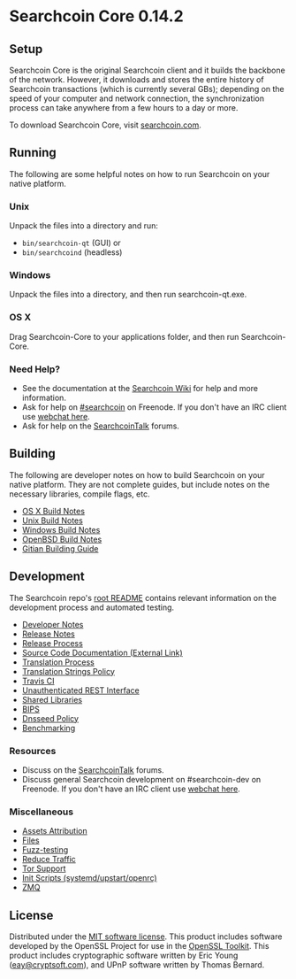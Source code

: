 Searchcoin Core 0.14.2
=====================

Setup
---------------------
Searchcoin Core is the original Searchcoin client and it builds the backbone of the network. However, it downloads and stores the entire history of Searchcoin transactions (which is currently several GBs); depending on the speed of your computer and network connection, the synchronization process can take anywhere from a few hours to a day or more.

To download Searchcoin Core, visit [searchcoin.com](http://www.searchcoin.org).

Running
---------------------
The following are some helpful notes on how to run Searchcoin on your native platform.

### Unix

Unpack the files into a directory and run:

- `bin/searchcoin-qt` (GUI) or
- `bin/searchcoind` (headless)

### Windows

Unpack the files into a directory, and then run searchcoin-qt.exe.

### OS X

Drag Searchcoin-Core to your applications folder, and then run Searchcoin-Core.

### Need Help?

* See the documentation at the [Searchcoin Wiki](https://searchcoin.info/)
for help and more information.
* Ask for help on [#searchcoin](http://webchat.freenode.net?channels=searchcoin) on Freenode. If you don't have an IRC client use [webchat here](http://webchat.freenode.net?channels=searchcoin).
* Ask for help on the [SearchcoinTalk](https://searchcointalk.io/) forums.

Building
---------------------
The following are developer notes on how to build Searchcoin on your native platform. They are not complete guides, but include notes on the necessary libraries, compile flags, etc.

- [OS X Build Notes](build-osx.md)
- [Unix Build Notes](build-unix.md)
- [Windows Build Notes](build-windows.md)
- [OpenBSD Build Notes](build-openbsd.md)
- [Gitian Building Guide](gitian-building.md)

Development
---------------------
The Searchcoin repo's [root README](/README.md) contains relevant information on the development process and automated testing.

- [Developer Notes](developer-notes.md)
- [Release Notes](release-notes.md)
- [Release Process](release-process.md)
- [Source Code Documentation (External Link)](https://dev.visucore.com/searchcoin/doxygen/)
- [Translation Process](translation_process.md)
- [Translation Strings Policy](translation_strings_policy.md)
- [Travis CI](travis-ci.md)
- [Unauthenticated REST Interface](REST-interface.md)
- [Shared Libraries](shared-libraries.md)
- [BIPS](bips.md)
- [Dnsseed Policy](dnsseed-policy.md)
- [Benchmarking](benchmarking.md)

### Resources
* Discuss on the [SearchcoinTalk](https://searchcointalk.io/) forums.
* Discuss general Searchcoin development on #searchcoin-dev on Freenode. If you don't have an IRC client use [webchat here](http://webchat.freenode.net/?channels=searchcoin-dev).

### Miscellaneous
- [Assets Attribution](assets-attribution.md)
- [Files](files.md)
- [Fuzz-testing](fuzzing.md)
- [Reduce Traffic](reduce-traffic.md)
- [Tor Support](tor.md)
- [Init Scripts (systemd/upstart/openrc)](init.md)
- [ZMQ](zmq.md)

License
---------------------
Distributed under the [MIT software license](/COPYING).
This product includes software developed by the OpenSSL Project for use in the [OpenSSL Toolkit](https://www.openssl.org/). This product includes
cryptographic software written by Eric Young ([eay@cryptsoft.com](mailto:eay@cryptsoft.com)), and UPnP software written by Thomas Bernard.
